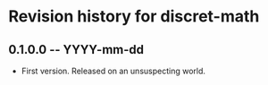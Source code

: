 # Revision history for discret-math

## 0.1.0.0 -- YYYY-mm-dd

* First version. Released on an unsuspecting world.
